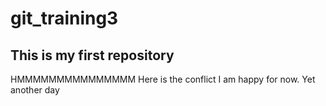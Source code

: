 # git_training3
## This is my first repository
HMMMMMMMMMMMMMMM
Here is the conflict 
I am happy for now.
Yet another day

